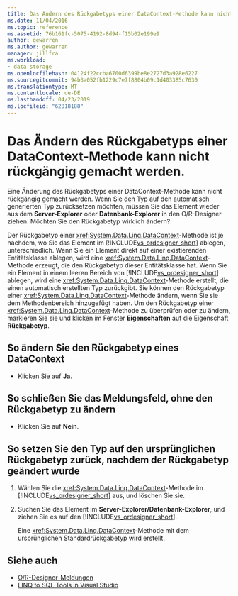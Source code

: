 ```yaml
---
title: Das Ändern des Rückgabetyps einer DataContext-Methode kann nicht rückgängig gemacht werden.
ms.date: 11/04/2016
ms.topic: reference
ms.assetid: 76b161fc-5075-4192-8d94-f15b02e199e9
author: gewarren
ms.author: gewarren
manager: jillfra
ms.workload:
- data-storage
ms.openlocfilehash: 04124f22ccba6700d6399be8e2727d3a928e6227
ms.sourcegitcommit: 94b3a052fb1229c7e7f8804b09c1d403385c7630
ms.translationtype: MT
ms.contentlocale: de-DE
ms.lasthandoff: 04/23/2019
ms.locfileid: "62818188"
---
```

# <a name="changing-the-return-type-of-a-datacontext-method-cannot-be-undone"></a>Das Ändern des Rückgabetyps einer DataContext-Methode kann nicht rückgängig gemacht werden.

Eine Änderung des Rückgabetyps einer DataContext-Methode kann nicht rückgängig gemacht werden. Wenn Sie den Typ auf den automatisch generierten Typ zurücksetzen möchten, müssen Sie das Element wieder aus dem **Server-Explorer** oder **Datenbank-Explorer** in den O/R-Designer ziehen. Möchten Sie den Rückgabetyp wirklich ändern?

Der Rückgabetyp einer <xref:System.Data.Linq.DataContext>-Methode ist je nachdem, wo Sie das Element im [!INCLUDE[vs_ordesigner_short](../data-tools/includes/vs_ordesigner_short_md.md)] ablegen, unterschiedlich. Wenn Sie ein Element direkt auf einer existierenden Entitätsklasse ablegen, wird eine <xref:System.Data.Linq.DataContext>-Methode erzeugt, die den Rückgabetyp dieser Entitätsklasse hat. Wenn Sie ein Element in einem leeren Bereich von [!INCLUDE[vs_ordesigner_short](../data-tools/includes/vs_ordesigner_short_md.md)] ablegen, wird eine <xref:System.Data.Linq.DataContext>-Methode erstellt, die einen automatisch erstellten Typ zurückgibt. Sie können den Rückgabetyp einer <xref:System.Data.Linq.DataContext>-Methode ändern, wenn Sie sie dem Methodenbereich hinzugefügt haben. Um den Rückgabetyp einer <xref:System.Data.Linq.DataContext>-Methode zu überprüfen oder zu ändern, markieren Sie sie und klicken im Fenster **Eigenschaften** auf die Eigenschaft **Rückgabetyp**.

## <a name="to-change-the-return-type-of-a-datacontext"></a>So ändern Sie den Rückgabetyp eines DataContext

- Klicken Sie auf **Ja**.

## <a name="to-exit-the-message-box-and-leave-the-return-type-unchanged"></a>So schließen Sie das Meldungsfeld, ohne den Rückgabetyp zu ändern

- Klicken Sie auf **Nein**.

## <a name="to-revert-to-the-original-return-type-after-changing-the-return-type"></a>So setzen Sie den Typ auf den ursprünglichen Rückgabetyp zurück, nachdem der Rückgabetyp geändert wurde

1. Wählen Sie die <xref:System.Data.Linq.DataContext>-Methode im [!INCLUDE[vs_ordesigner_short](../data-tools/includes/vs_ordesigner_short_md.md)] aus, und löschen Sie sie.

2. Suchen Sie das Element im **Server-Explorer/Datenbank-Explorer**, und ziehen Sie es auf den [!INCLUDE[vs_ordesigner_short](../data-tools/includes/vs_ordesigner_short_md.md)].

    Eine <xref:System.Data.Linq.DataContext>-Methode mit dem ursprünglichen Standardrückgabetyp wird erstellt.

## <a name="see-also"></a>Siehe auch

- [O/R-Designer-Meldungen](../data-tools/o-r-designer-messages.md)
- [LINQ to SQL-Tools in Visual Studio](../data-tools/linq-to-sql-tools-in-visual-studio2.md)
